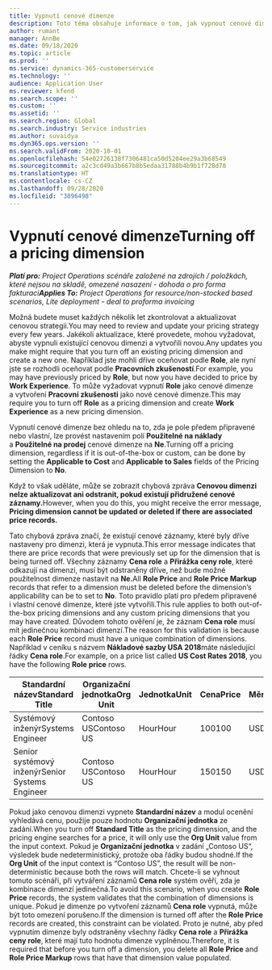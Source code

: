```yaml
---
title: Vypnutí cenové dimenze
description: Toto téma obsahuje informace o tom, jak vypnout cenové dimenze.
author: rumant
manager: AnnBe
ms.date: 09/18/2020
ms.topic: article
ms.prod: ''
ms.service: dynamics-365-customerservice
ms.technology: ''
audience: Application User
ms.reviewer: kfend
ms.search.scope: ''
ms.custom: ''
ms.assetid: ''
ms.search.region: Global
ms.search.industry: Service industries
ms.author: suvaidya
ms.dyn365.ops.version: ''
ms.search.validFrom: 2020-10-01
ms.openlocfilehash: 54e02726138f7306481ca50d5204ee29a3b68549
ms.sourcegitcommit: a2c3cd49a3b667b8b5edaa31788b4b9b1f728d78
ms.translationtype: HT
ms.contentlocale: cs-CZ
ms.lasthandoff: 09/28/2020
ms.locfileid: "3896498"
---
```

# <a name="turning-off-a-pricing-dimension"></a><span data-ttu-id="8e492-103">Vypnutí cenové dimenze</span><span class="sxs-lookup"><span data-stu-id="8e492-103">Turning off a pricing dimension</span></span>

<span data-ttu-id="8e492-104">_**Platí pro:** Project Operations scénáře založené na zdrojích / položkách, které nejsou na skladě, omezené nasazení - dohoda o pro forma fakturaci_</span><span class="sxs-lookup"><span data-stu-id="8e492-104">_**Applies To:** Project Operations for resource/non-stocked based scenarios, Lite deployment - deal to proforma invoicing_</span></span>

<span data-ttu-id="8e492-105">Možná budete muset každých několik let zkontrolovat a aktualizovat cenovou strategii.</span><span class="sxs-lookup"><span data-stu-id="8e492-105">You may need to review and update your pricing strategy every few years.</span></span> <span data-ttu-id="8e492-106">Jakékoli aktualizace, které provedete, mohou vyžadovat, abyste vypnuli existující cenovou dimenzi a vytvořili novou.</span><span class="sxs-lookup"><span data-stu-id="8e492-106">Any updates you make might require that you turn off an existing pricing dimension and create a new one.</span></span> <span data-ttu-id="8e492-107">Například jste mohli dříve oceňovat podle **Role**, ale nyní jste se rozhodli oceňovat podle **Pracovních zkušeností**.</span><span class="sxs-lookup"><span data-stu-id="8e492-107">For example, you may have previously priced by **Role**, but now you have decided to price by **Work Experience**.</span></span> <span data-ttu-id="8e492-108">To může vyžadovat vypnutí **Role** jako cenové dimenze a vytvoření **Pracovní zkušenosti** jako nové cenové dimenze.</span><span class="sxs-lookup"><span data-stu-id="8e492-108">This may require you to turn off **Role** as a pricing dimension and create **Work Experience** as a new pricing dimension.</span></span> 

<span data-ttu-id="8e492-109">Vypnutí cenové dimenze bez ohledu na to, zda je pole předem připravené nebo vlastní, lze provést nastavením polí **Použitelné na náklady** a **Použitelné na prodej** cenové dimenze na **Ne**.</span><span class="sxs-lookup"><span data-stu-id="8e492-109">Turning off a pricing dimension, regardless if it is out-of-the-box or custom, can be done by setting the **Applicable to Cost** and **Applicable to Sales** fields of the Pricing Dimension to **No**.</span></span>

<span data-ttu-id="8e492-110">Když to však uděláte, může se zobrazit chybová zpráva **Cenovou dimenzi nelze aktualizovat ani odstranit, pokud existují přidružené cenové záznamy.**</span><span class="sxs-lookup"><span data-stu-id="8e492-110">However, when you do this, you might receive the error message, **Pricing dimension cannot be updated or deleted if there are associated price records.**</span></span>

<span data-ttu-id="8e492-111">Tato chybová zpráva značí, že existují cenové záznamy, které byly dříve nastaveny pro dimenzi, která je vypnuta.</span><span class="sxs-lookup"><span data-stu-id="8e492-111">This error message indicates that there are price records that were previously set up for the dimension that is being turned off.</span></span> <span data-ttu-id="8e492-112">Všechny záznamy **Cena role** a **Přirážka ceny role**, které odkazují na dimenzi, musí být odstraněny dříve, než bude možné použitelnost dimenze nastavit na **Ne.**</span><span class="sxs-lookup"><span data-stu-id="8e492-112">All **Role Price** and **Role Price Markup** records that refer to a dimension must be deleted before the dimension’s applicability can be to set to **No**.</span></span> <span data-ttu-id="8e492-113">Toto pravidlo platí pro předem připravené i vlastní cenové dimenze, které jste vytvořili.</span><span class="sxs-lookup"><span data-stu-id="8e492-113">This rule applies to both out-of-the-box pricing dimensions and any custom pricing dimensions that you may have created.</span></span> <span data-ttu-id="8e492-114">Důvodem tohoto ověření je, že záznam **Cena role** musí mít jedinečnou kombinaci dimenzí.</span><span class="sxs-lookup"><span data-stu-id="8e492-114">The reason for this validation is because each **Role Price** record must have a unique combination of dimensions.</span></span> <span data-ttu-id="8e492-115">Například v ceníku s názvem **Nákladové sazby USA 2018**máte následující řádky **Cena role**.</span><span class="sxs-lookup"><span data-stu-id="8e492-115">For example, on a price list called **US Cost Rates 2018**, you have the following **Role price** rows.</span></span> 

| <span data-ttu-id="8e492-116">Standardní název</span><span class="sxs-lookup"><span data-stu-id="8e492-116">Standard Title</span></span>         | <span data-ttu-id="8e492-117">Organizační jednotka</span><span class="sxs-lookup"><span data-stu-id="8e492-117">Org Unit</span></span>    |<span data-ttu-id="8e492-118">Jednotka</span><span class="sxs-lookup"><span data-stu-id="8e492-118">Unit</span></span>   |<span data-ttu-id="8e492-119">Cena</span><span class="sxs-lookup"><span data-stu-id="8e492-119">Price</span></span>  |<span data-ttu-id="8e492-120">Měna</span><span class="sxs-lookup"><span data-stu-id="8e492-120">Currency</span></span>  |
| -----------------------|-------------|-------|-------|----------|
| <span data-ttu-id="8e492-121">Systémový inženýr</span><span class="sxs-lookup"><span data-stu-id="8e492-121">Systems Engineer</span></span>|<span data-ttu-id="8e492-122">Contoso US</span><span class="sxs-lookup"><span data-stu-id="8e492-122">Contoso US</span></span>|<span data-ttu-id="8e492-123">Hour</span><span class="sxs-lookup"><span data-stu-id="8e492-123">Hour</span></span>| <span data-ttu-id="8e492-124">100</span><span class="sxs-lookup"><span data-stu-id="8e492-124">100</span></span>|<span data-ttu-id="8e492-125">USD</span><span class="sxs-lookup"><span data-stu-id="8e492-125">USD</span></span>|
| <span data-ttu-id="8e492-126">Senior systémový inženýr</span><span class="sxs-lookup"><span data-stu-id="8e492-126">Senior Systems Engineer</span></span>|<span data-ttu-id="8e492-127">Contoso US</span><span class="sxs-lookup"><span data-stu-id="8e492-127">Contoso US</span></span>|<span data-ttu-id="8e492-128">Hour</span><span class="sxs-lookup"><span data-stu-id="8e492-128">Hour</span></span>| <span data-ttu-id="8e492-129">150</span><span class="sxs-lookup"><span data-stu-id="8e492-129">150</span></span>| <span data-ttu-id="8e492-130">USD</span><span class="sxs-lookup"><span data-stu-id="8e492-130">USD</span></span>|


<span data-ttu-id="8e492-131">Pokud jako cenovou dimenzi vypnete **Standardní název** a modul ocenění vyhledává cenu, použije pouze hodnotu **Organizační jednotka** ze zadání.</span><span class="sxs-lookup"><span data-stu-id="8e492-131">When you turn off **Standard Title** as the pricing dimension, and the pricing engine searches for a price, it will only use the **Org Unit** value from the input context.</span></span> <span data-ttu-id="8e492-132">Pokud je **Organizační jednotka** v zadání „Contoso US“, výsledek bude nedeterministický, protože oba řádky budou shodné.</span><span class="sxs-lookup"><span data-stu-id="8e492-132">If the **Org Unit** of the input context is “Contoso US”, the result will be non-deterministic because both the rows will match.</span></span> <span data-ttu-id="8e492-133">Chcete-li se vyhnout tomuto scénáři, při vytváření záznamů **Cena role** systém ověří, zda je kombinace dimenzí jedinečná.</span><span class="sxs-lookup"><span data-stu-id="8e492-133">To avoid this scenario, when you create **Role Price** records, the system validates that the combination of dimensions is unique.</span></span> <span data-ttu-id="8e492-134">Pokud je dimenze po vytvoření záznamů **Cena role** vypnutá, může být toto omezení porušeno.</span><span class="sxs-lookup"><span data-stu-id="8e492-134">If the dimension is turned off after the **Role Price** records are created, this constraint can be violated.</span></span> <span data-ttu-id="8e492-135">Proto je nutné, aby před vypnutím dimenze byly odstraněny všechny řádky **Cena role** a **Přirážka ceny role**, které mají tuto hodnotu dimenze vyplněnou.</span><span class="sxs-lookup"><span data-stu-id="8e492-135">Therefore, it is required that before you turn off a dimension, you delete all **Role Price** and **Role Price Markup** rows that have that dimension value populated.</span></span>
